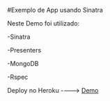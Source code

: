 #Exemplo de App usando Sinatra

Neste Demo foi utilizado:

 -Sinatra

 -Presenters

 -MongoDB

 -Rspec

 Deploy no Heroku ----> [Demo](http://sinatra-todo-list.herokuapp.com/lists)
